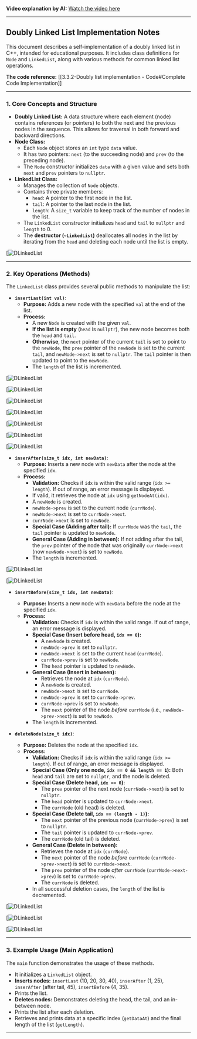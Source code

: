 
**Video explanation by AI:** [Watch the video here](https://notebooklm.google.com/notebook/68a51878-3ce2-4a6e-ba12-62bb4ec9e31e?artifactId=dd1a66be-4611-4769-b5b1-f2ee12ebcc70)

---
## Doubly Linked List Implementation Notes

This document describes a self-implementation of a doubly linked list in C++, intended for educational purposes. It includes class definitions for `Node` and `LinkedList`, along with various methods for common linked list operations.

**The code reference:** [[3.3.2-Doubly list implementation - Code#Complete Code Implementation]]

---
### 1. Core Concepts and Structure

- **Doubly Linked List:** A data structure where each element (node) contains references (or pointers) to both the next and the previous nodes in the sequence. This allows for traversal in both forward and backward directions.
- **Node Class:**
    - Each `Node` object stores an `int` type `data` value.
    - It has two pointers: `next` (to the succeeding node) and `prev` (to the preceding node).
    - The `Node` constructor initializes `data` with a given value and sets both `next` and `prev` pointers to `nullptr`.
- **LinkedList Class:**
    - Manages the collection of `Node` objects.
    - Contains three private members:
        - `head`: A pointer to the first node in the list.
        - `tail`: A pointer to the last node in the list.
        - `length`: A `size_t` variable to keep track of the number of nodes in the list.
    - The `LinkedList` constructor initializes `head` and `tail` to `nullptr` and `length` to 0.
    - The **destructor (`~LinkedList`)** deallocates all nodes in the list by iterating from the `head` and deleting each node until the list is empty.

[![DLinkedList](G:\DSA\Slides\DLList\s1.png)

---
### 2. Key Operations (Methods)

The `LinkedList` class provides several public methods to manipulate the list:

- **`insertLast(int val)`**:
    - **Purpose:** Adds a new node with the specified `val` at the end of the list.
    - **Process:**
        - A new `Node` is created with the given `val`.
        - **If the list is empty** (`head` is `nullptr`), the new node becomes both the `head` and `tail`.
        - **Otherwise**, the `next` pointer of the current `tail` is set to point to the `newNode`, the `prev` pointer of the `newNode` is set to the current `tail`, and `newNode->next` is set to `nullptr`. The `tail` pointer is then updated to point to the `newNode`.
        - The `length` of the list is incremented.

[![DLinkedList](G:\DSA\Slides\DLList\s5.png)

[![DLinkedList](G:\DSA\Slides\DLList\s6.png)

[![DLinkedList](G:\DSA\Slides\DLList\s7.png)

[![DLinkedList](G:\DSA\Slides\DLList\s8.png)

[![DLinkedList](G:\DSA\Slides\DLList\s9.png)

[![DLinkedList](G:\DSA\Slides\DLList\s10.png)

[![DLinkedList](G:\DSA\Slides\DLList\s11.png)

- **`inserAfter(size_t idx, int newData)`**:
    - **Purpose:** Inserts a new node with `newData` after the node at the specified `idx`.
    - **Process:**
        - **Validation:** Checks if `idx` is within the valid range (`idx >= length`). If out of range, an error message is displayed.
        - If valid, it retrieves the node at `idx` using `getNodeAt(idx)`.
        - A `newNode` is created.
        - `newNode->prev` is set to the current node (`currNode`).
        - `newNode->next` is set to `currNode->next`.
        - `currNode->next` is set to `newNode`.
        - **Special Case (Adding after tail):** If `currNode` was the `tail`, the `tail` pointer is updated to `newNode`.
        - **General Case (Adding in between):** If not adding after the tail, the `prev` pointer of the node that was originally `currNode->next` (now `newNode->next`) is set to `newNode`.
        - The `length` is incremented.

[![DLinkedList](G:\DSA\Slides\DLList\s3.png)

[![DLinkedList](G:\DSA\Slides\DLList\s4.png)

- **`insertBefore(size_t idx, int newData)`**:
    - **Purpose:** Inserts a new node with `newData` before the node at the specified `idx`.
    - **Process:**
        - **Validation:** Checks if `idx` is within the valid range. If out of range, an error message is displayed.
        - **Special Case (Insert before head, `idx == 0`):**
            - A `newNode` is created.
            - `newNode->prev` is set to `nullptr`.
            - `newNode->next` is set to the current `head` (`currNode`).
            - `currNode->prev` is set to `newNode`.
            - The `head` pointer is updated to `newNode`.
        - **General Case (Insert in between):**
            - Retrieves the node at `idx` (`currNode`).
            - A `newNode` is created.
            - `newNode->next` is set to `currNode`.
            - `newNode->prev` is set to `currNode->prev`.
            - `currNode->prev` is set to `newNode`.
            - The `next` pointer of the node _before_ `currNode` (i.e., `newNode->prev->next`) is set to `newNode`.
        - The `length` is incremented.


- **`deleteNode(size_t idx)`**:
    - **Purpose:** Deletes the node at the specified `idx`.
    - **Process:**
        - **Validation:** Checks if `idx` is within the valid range (`idx >= length`). If out of range, an error message is displayed.
        - **Special Case (Only one node, `idx == 0 && length == 1`):** Both `head` and `tail` are set to `nullptr`, and the node is deleted.
        - **Special Case (Delete head, `idx == 0`):**
            - The `prev` pointer of the next node (`currNode->next`) is set to `nullptr`.
            - The `head` pointer is updated to `currNode->next`.
            - The `currNode` (old head) is deleted.
        - **Special Case (Delete tail, `idx == (length - 1)`):**
            - The `next` pointer of the previous node (`currNode->prev`) is set to `nullptr`.
            - The `tail` pointer is updated to `currNode->prev`.
            - The `currNode` (old tail) is deleted.
        - **General Case (Delete in between):**
            - Retrieves the node at `idx` (`currNode`).
            - The `next` pointer of the node _before_ `currNode` (`currNode->prev->next`) is set to `currNode->next`.
            - The `prev` pointer of the node _after_ `currNode` (`currNode->next->prev`) is set to `currNode->prev`.
            - The `currNode` is deleted.
        - In all successful deletion cases, the `length` of the list is decremented.

[![DLinkedList](G:\DSA\Slides\DLList\s12.png)

[![DLinkedList](G:\DSA\Slides\DLList\s13.png)

[![DLinkedList](G:\DSA\Slides\DLList\s14.png)

---
### 3. Example Usage (Main Application)

The `main` function demonstrates the usage of these methods.

- It initializes a `LinkedList` object.
- **Inserts nodes:** `insertLast` (10, 20, 30, 40), `inserAfter` (1, 25), `inserAfter` (after tail, 45), `insertBefore` (4, 35).
- Prints the list.
- **Deletes nodes:** Demonstrates deleting the head, the tail, and an in-between node.
- Prints the list after each deletion.
- Retrieves and prints data at a specific index (`getDataAt`) and the final length of the list (`getLength`).

---
